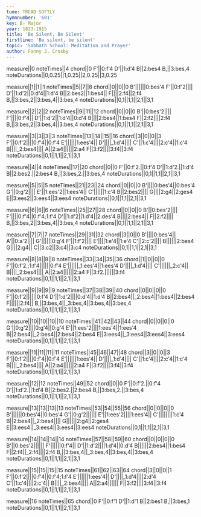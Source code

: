 ```yaml
---
tune: TREAD SOFTLY
hymnnumber: '601'
key: B♭ Major
year: 1823-1915
title: 'Be Silent, Be Silent'
firstline: 'Be silent, be silent'
topic: 'Sabbath School: Meditation and Prayer'
author: Fanny J. Crosby
---
```

measure||0
noteTimes||4
chord||0
F'||0:f'4
D'||1:d'4
B||2:bes4
B,||3:bes,4
noteDurations||0,0.25||1,0.25||2,0.25||3,0.25

measure||1||1||1
noteTimes||5||7||8
chord||0||0||0
B'||||||0:bes'4
F'||0:f'2||||
D'||1:d'2||0:d'4||1:d'4
B||2:bes2||1:bes4||
F||||2:f4||2:f4
B,||3:bes,2||3:bes,4||3:bes,4
noteDurations||0,1||1,1||2,1||3,1

measure||2||2||2
noteTimes||9||11||12
chord||0||0||0
B'||0:bes'2||||
F'||||0:f'4||
D'||1:d'2||1:d'4||0:d'4
B||||2:bes4||1:bes4
F||2:f2||||2:f4
B,||3:bes,2||3:bes,4||3:bes,4
noteDurations||0,1||1,1||2,1||3,1

measure||3||3||3||3
noteTimes||13||14||15||16
chord||3||0||0||3
F'||0:f'2||||0:f'4||0:f'4
E'||||||1:ees'4||
D'||||_1:d'4||||
C'||1:c'4||||2:c'4||1:c'4
B||||_2:bes4||||
A||2:a4||||||2:a4
F||3:f2||||3:f4||3:f4
noteDurations||0,1||1,1||2,1||3,1

measure||4||4
noteTimes||17||20
chord||0||0
F'||0:f'2.||0:f'4
D'||1:d'2.||1:d'4
B||2:bes2.||2:bes4
B,||3:bes,2.||3:bes,4
noteDurations||0,1||1,1||2,1||3,1

measure||5||5||5
noteTimes||21||23||24
chord||0||0||0
B'||||0:bes'4||0:bes'4
G'||0:g'2||||
E'||1:ees'2||1:ees'4||
C'||||||1:c'4
B||2:bes2||||
G||||2:g4||2:ges4
E||3:ees2||3:ees4||3:ees4
noteDurations||0,1||1,1||2,1||3,1

measure||6||6||6
noteTimes||25||27||28
chord||0||0||0
B'||0:bes'2||||
F'||||0:f'4||0:f'4;1:f'4
D'||1:d'2||1:d'4||2:des'4
B||||2:bes4||
F||2:f2||||
B,||3:bes,2||3:bes,4||3:bes,4
noteDurations||0,1||1,1||2,1||3,1

measure||7||7||7
noteTimes||29||31||32
chord||3||0||0
B'||||0:bes'4||
A'||0:a'2||||
G'||||||0:g'4
F'||1:f'2||||
E'||||1:e'4||1:e'4
C'||2:c'2||||
B||||||2:bes4
G||||2:g4||
C||3:c2||3:c4||3:c4
noteDurations||0,1||1,1||2,1||3,1

measure||8||8||8||8
noteTimes||33||34||35||36
chord||1||0||0||0
F'||0:f'2.;1:f'4||||||0:f'4
E'||||||_1:ees'4||1:ees'4
D'||||_1:d'4||||
C'||||||_2:c'4||
B||||_2:bes4||||
A||2:a4||||||2:a4
F||3:f2.||||||3:f4
noteDurations||0,1||1,1||2,1||3,1

measure||9||9||9||9
noteTimes||37||38||39||40
chord||0||0||0||0
F'||0:f'2||||||0:f'4
D'||1:d'2||||0:d'4||1:d'4
B||2:bes4||_2:bes4||1:bes4||2:bes4
F||||||2:f4||
B,||3:bes,4||_3:bes,4||3:bes,4||3:bes,4
noteDurations||0,1||1,1||2,1||3,1

measure||10||10||10||10
noteTimes||41||42||43||44
chord||0||0||0||0
G'||0:g'2||||0:g'4||0:g'4
E'||1:ees'2||||1:ees'4||1:ees'4
B||2:bes4||_2:bes4||2:bes4||2:bes4
E||3:ees4||_3:ees4||3:ees4||3:ees4
noteDurations||0,1||1,1||2,1||3,1

measure||11||11||11||11
noteTimes||45||46||47||48
chord||3||0||0||3
F'||0:f'2||||0:f'4||0:f'4
E'||||||1:ees'4||
D'||||_1:d'4||||
C'||1:c'4||||2:c'4||1:c'4
B||||_2:bes4||||
A||2:a4||||||2:a4
F||3:f2||||3:f4||3:f4
noteDurations||0,1||1,1||2,1||3,1

measure||12||12
noteTimes||49||52
chord||0||0
F'||0:f'2.||0:f'4
D'||1:d'2.||1:d'4
B||2:bes2.||2:bes4
B,||3:bes,2.||3:bes,4
noteDurations||0,1||1,1||2,1||3,1

measure||13||13||13||13
noteTimes||53||54||55||56
chord||0||0||0||0
B'||||||0:bes'4||0:bes'4
G'||0:g'2||||||
E'||1:ees'2||||1:ees'4||
C'||||||||1:c'4
B||2:bes4||_2:bes4||||
G||||||2:g4||2:ges4
E||3:ees4||_3:ees4||3:ees4||3:ees4
noteDurations||0,1||1,1||2,1||3,1

measure||14||14||14||14
noteTimes||57||58||59||60
chord||0||0||0||0
B'||0:bes'2||||||
F'||||||0:f'4||
D'||1:d'2||||1:d'4||0:d'4
B||||||2:bes4||1:bes4
F||2:f4||_2:f4||||2:f4
B,||3:bes,4||_3:bes,4||3:bes,4||3:bes,4
noteDurations||0,1||1,1||2,1||3,1

measure||15||15||15||15
noteTimes||61||62||63||64
chord||3||0||0||1
F'||0:f'2||||0:f'4||0:f'4;1:f'4
E'||||||1:ees'4||
D'||||_1:d'4||||2:d'4
C'||1:c'4||||2:c'4||
B||||_2:bes4||||
A||2:a4||||||
F||3:f2||||3:f4||3:f4
noteDurations||0,1||1,1||2,1||3,1

measure||16
noteTimes||65
chord||0
F'||0:f'1
D'||1:d'1
B||2:bes1
B,||3:bes,1
noteDurations||0,1||1,1||2,1||3,1

